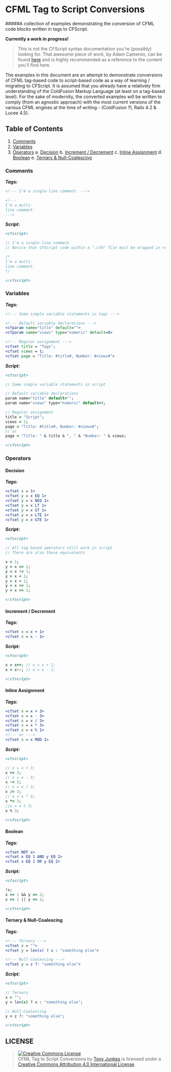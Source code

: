 # CFML Tag to Script Conversions
#####A collection of examples demonstrating the conversion of CFML code blocks written in tags to CFScript.

**Currently a work in progress!**

> This is not the CFScript syntax documentation you're (possibly) looking for. That awesome piece of work, by Adam Cameron, can be found [here](https://github.com/adamcameron/cfscript) and is highly recommended as a reference to the content you'll find here.

The examples in this document are an attempt to demonstrate conversions of CFML tag-based code to script-based code as a way of learning / migrating to CFScript. It is assumed that you already have a relatively firm understanding of the ColdFusion Markup Language (at least on a tag-based level). For the sake of modernity, the converted examples will be written to comply (from an agnostic approach) with the most current versions of the various CFML engines at the time of writing - (ColdFusion 11, Railo 4.2 & Lucee 4.5).

## Table of Contents
1. [Comments](https://github.com/cfchef/cfml-tag-to-script-conversions/blob/master/README.md#comments)
2. [Variables](https://github.com/cfchef/cfml-tag-to-script-conversions/blob/master/README.md#variables)
3. [Operators](https://github.com/cfchef/cfml-tag-to-script-conversions/blob/master/README.md#operators)
	a. [Decision](https://github.com/cfchef/cfml-tag-to-script-conversions/blob/master/README.md#decision)
	b. [Increment / Decrement](https://github.com/cfchef/cfml-tag-to-script-conversions/blob/master/README.md#increment--decrement)
	c. [Inline Assignment](https://github.com/cfchef/cfml-tag-to-script-conversions/blob/master/README.md#inline-assignment)
	d. [Boolean](https://github.com/cfchef/cfml-tag-to-script-conversions/blob/master/README.md#boolean)
	e. [Ternary & Null-Coalescing](https://github.com/cfchef/cfml-tag-to-script-conversions/blob/master/README.md#ternary--null-coalescing)

### Comments

_**Tags:**_
```coldfusion
<!--- I'm a single-line comment. --->

<!---
I'm a multi-
line comment.
--->
```

_**Script:**_
```coldfusion
<cfscript>

// I'm a single-line comment.
// Notice that CFScript code within a ".cfm" file must be wrapped in <cfscript> tags.

/*
I'm a multi-
line comment.
*/

</cfscript>
```

### Variables

_**Tags:**_
```coldfusion
<!--- Some simple variable statements in tags --->

<!--- Default variable declarations --->
<cfparam name="title" default="">
<cfparam name="views" type="numeric" default=0>

<!--- Regular assignment --->
<cfset title = "Tags";
<cfset views = 1;
<cfset page = "Title: #title#, Number: #views#">
```

_**Script:**_
```coldfusion
<cfscript>

// Some simple variable statements in script

// Default variable declarations
param name="title" default="";
param name="views" type="numeric" default=0;

// Regular assignment
title = "Script";
views = 2;
page = "Title: #title#, Number: #views#";
// or
page = "Title: " & title & ", " & "Number: " & views;

</cfscript>
```

### Operators

#### Decision

_**Tags:**_
```coldfusion
<cfset x = 1>
<cfset y = x EQ 1>
<cfset y = x NEQ 1>
<cfset y = x LT 1>
<cfset y = x GT 1>
<cfset y = x LTE 1>
<cfset y = x GTE 1>
```

_**Script:**_
```coldfusion
<cfscript>

// All tag based operators still work in script
// There are also these equivalents

x = 1;
y = x == 1;
y = x != 1;
y = x < 1;
y = x > 1;
y = x <= 1;
y = x >= 1;

</cfscript>
```

#### Increment / Decrement

_**Tags:**_
```coldfusion
<cfset x = x + 1>
<cfset x = x - 1>
```

_**Script:**_
```coldfusion
<cfscript>

x = x++; // x = x + 1;
x = x--; // x = x - 1;

</cfscript>
```

#### Inline Assignment

_**Tags:**_
```coldfusion
<cfset x = x + 3>
<cfset x = x - 3>
<cfset x = x / 3>
<cfset x = x * 3>
<cfset x = x % 1>
<!--- or --->
<cfset x = x MOD 1>
```

_**Script:**_
```coldfusion
<cfscript>

// x = x + 3;
x += 3;
// x = x - 3;
x -= 3;
// x = x / 3;
x /= 3;
// x = x * 3;
x *= 3;
//x = x % 3;
x % 3;

</cfscript>
```

#### Boolean

_**Tags:**_
```coldfusion
<cfset NOT x>
<cfset x EQ 1 AND y EQ 2>
<cfset x EQ 1 OR y EQ 2>
```

_**Script:**_
```coldfusion
<cfscript>

!x;
x == 1 && y == 2;
x == 1 || y == 1;

</cfscript>
```

#### Ternary & Null-Coalescing

_**Tags:**_
```coldfusion
<!--- Ternary --->
<cfset x = "">
<cfset y = len(x) ? x : "something else">

<!--- Null-Coalescing --->
<cfset y = z ?: "something else">
```

_**Script:**_
```coldfusion
<cfscript>

// Ternary
x = "";
y = len(x) ? x : "something else";

// Null-Coalescing
y = z ?: "something else";

</cfscript>
```

## LICENSE
> <a rel="license" href="http://creativecommons.org/licenses/by/4.0/"><img alt="Creative Commons License" style="border-width:0" src="https://i.creativecommons.org/l/by/4.0/88x31.png" /></a><br /><span xmlns:dct="http://purl.org/dc/terms/" property="dct:title">CFML Tag to Script Conversions</span> by <a xmlns:cc="http://creativecommons.org/ns#" href="http://tonyjunkes.com/leave-your-tags-at-the-door-cfml-tag-to-script-conversions" property="cc:attributionName" rel="cc:attributionURL">Tony Junkes</a> is licensed under a <a rel="license" href="http://creativecommons.org/licenses/by/4.0/">Creative Commons Attribution 4.0 International License</a>.

